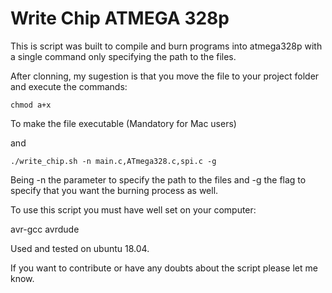 # Write Chip ATMEGA 328p
This is script was built to compile and burn programs into atmega328p with a single command only specifying the path to the files.

After clonning, my sugestion is that you move the file to your project folder and execute the commands:
```
chmod a+x
```
To make the file executable (Mandatory for Mac users)

and
```
./write_chip.sh -n main.c,ATmega328.c,spi.c -g
```
Being -n the parameter to specify the path to the files and -g the flag to specify that you want the burning process as well.

To use this script you must have well set on your computer:

avr-gcc
avrdude


Used and tested on ubuntu 18.04.

If you want to contribute or have any doubts about the script please let me know.
